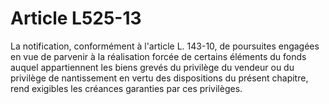 # Article L525-13

La notification, conformément à l'article L. 143-10, de poursuites engagées en vue de parvenir à la réalisation forcée de certains éléments du fonds auquel appartiennent les biens grevés du privilège du vendeur ou du privilège de nantissement en vertu des dispositions du présent chapitre, rend exigibles les créances garanties par ces privilèges.
